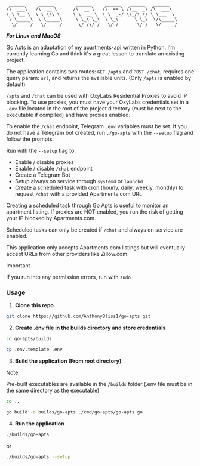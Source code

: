 ```
 ______     ______        ______     ______   ______   ______    
/\  ___\   /\  __ \      /\  __ \   /\  == \ /\__  _\ /\  ___\   
\ \ \__ \  \ \ \/\ \     \ \  __ \  \ \  _-/ \/_/\ \/ \ \___  \  
 \ \_____\  \ \_____\     \ \_\ \_\  \ \_\      \ \_\  \/\_____\ 
  \/_____/   \/_____/      \/_/\/_/   \/_/       \/_/   \/_____/

```

***For Linux and MacOS***

Go Apts is an adaptation of my apartments-api written in Python. I'm currently learning Go and think it's a great lesson to translate an existing project.

The application contains two routes: `GET /apts` and `POST /chat`, requires one query param: `url`, and returns the available units. (Only `/apts` is enabled by default)

`/apts` and `/chat` can be used with OxyLabs Residential Proxies to avoid IP blocking. To use proxies, you must have your OxyLabs credentials set in a `.env` file located in the root of the project directory (must be next to the executable if compiled) and have proxies enabled.

To enable the `/chat` endpoint, Telegram `.env` variables must be set. If you do not have a Telegram bot created, run `./go-apts` with the `--setup` flag and follow the prompts.

Run with the `--setup` flag to:
  - Enable / disable proxies
  - Enable / disable `/chat` endpoint
  - Create a Telegram Bot
  - Setup always on service through `systemd` or `launchd`
  - Create a scheduled task with cron (hourly, daily, weekly, monthly) to request `/chat` with a provided Apartments.com URL

Creating a scheduled task through Go Apts is useful to monitor an apartment listing. If proxies are NOT enabled, you run the risk of getting your IP blocked by Apartments.com.

Scheduled tasks can only be created if `/chat` and always on service are enabled.

This application only accepts Apartments.com listings but will eventually accept URLs from other providers like Zillow.com.

> [!IMPORTANT]
> If you run into any permission errors, run with `sudo`

### Usage

1. **Clone this repo**
```bash
git clone https://github.com/AnthonyBliss1/go-apts.git
```

2. **Create .env file in the builds directory and store credentials**

```bash
cd go-apts/builds
```

```bash
cp .env.template .env
```

3. **Build the application (From root directory)**

> [!NOTE]
> Pre-built executables are available in the `/builds` folder (.env file must be in the same directory as the executable)

```bash
cd ..
```

```bash
go build -o builds/go-apts ./cmd/go-apts/go-apts.go
```

4. **Run the application**

```bash
./builds/go-apts
```

or

```bash
./builds/go-apts --setup
```